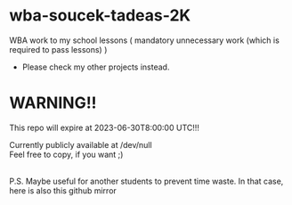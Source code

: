 # wba-soucek-tadeas-2K
WBA work to my school lessons ( mandatory unnecessary work (which is required to pass lessons) )


- Please check my other projects instead.

# WARNING!!
This repo will expire at 2023-06-30T8:00:00 UTC!!! 

Currently publicly available at /dev/null<br>
Feel free to copy, if you want ;) <br><br>

P.S. Maybe useful for another students to prevent time waste. In that case, here is also this github mirror
